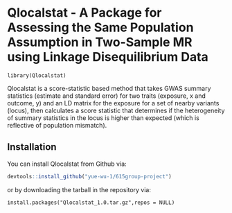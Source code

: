 
# Qlocalstat - A Package for Assessing the Same Population Assumption in Two-Sample MR using Linkage Disequilibrium Data

```{r}
library(Qlocalstat)
```

<!-- badges: start -->
<!-- badges: end -->

Qlocalstat is a score-statistic based method that takes GWAS summary statistics (estimate and standard error) for two traits (exposure, x and outcome, y) and an LD matrix for the exposure for a set of nearby variants (locus), then calculates a score statistic that determines if the heterogeneity of summary statistics in the locus is higher than expected (which is reflective of population mismatch). 

## Installation

You can install Qlocalstat from Github via:

``` r
devtools::install_github("yue-wu-1/615group-project")
```

or by downloading the tarball in the repository via:

```{r example}
install.packages("Qlocalstat_1.0.tar.gz",repos = NULL)
```
